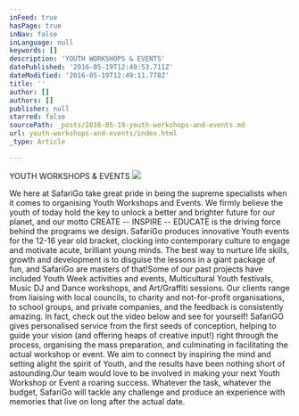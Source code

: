 ```yaml
---
inFeed: true
hasPage: true
inNav: false
inLanguage: null
keywords: []
description: 'YOUTH WORKSHOPS & EVENTS'
datePublished: '2016-05-19T12:49:53.711Z'
dateModified: '2016-05-19T12:49:11.778Z'
title: ''
author: []
authors: []
publisher: null
starred: false
sourcePath: _posts/2016-05-19-youth-workshops-and-events.md
url: youth-workshops-and-events/index.html
_type: Article

---
```

YOUTH WORKSHOPS & EVENTS
![](https://the-grid-user-content.s3-us-west-2.amazonaws.com/3eb4f278-361c-4203-983d-c7df81a313dc.jpg)

We here at SafariGo take great pride in being the supreme specialists when it comes to organising Youth Workshops and Events. We firmly believe the youth of today hold the key to unlock a better and brighter future for our planet, and our motto CREATE -- INSPIRE -- EDUCATE is the driving force behind the programs we design. SafariGo produces innovative Youth events for the 12-16 year old bracket, clocking into contemporary culture to engage and motivate acute, brilliant young minds. The best way to nurture life skills, growth and development is to disguise the lessons in a giant package of fun, and SafariGo are masters of that!Some of our past projects have included Youth Week activities and events, Multicultural Youth festivals, Music DJ and Dance workshops, and Art/Graffiti sessions. Our clients range from liaising with local councils, to charity and not-for-profit organisations, to school groups, and private companies, and the feedback is consistently amazing. In fact, check out the video below and see for yourself! SafariGO gives personalised service from the first seeds of conception, helping to guide your vision (and offering heaps of creative input!) right through the process, organising the mass preparation, and culminating in facilitating the actual workshop or event. We aim to connect by inspiring the mind and setting alight the spirit of Youth, and the results have been nothing short of astounding.Our team would love to be involved in making your next Youth Workshop or Event a roaring success. Whatever the task, whatever the budget, SafariGo will tackle any challenge and produce an experience with memories that live on long after the actual date.
